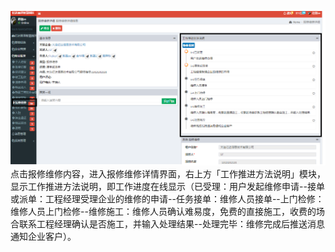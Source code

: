 ![](/assets/保修维修8.png)点击报修维修内容，进入报修维修详情界面，右上方「工作推进方法说明」模块，显示工作推进方法说明，即工作进度在线显示（已受理：用户发起维修申请--接单或派单：工程经理受理企业的维修的申请--任务接单：维修人员接单--上门检修：维修人员上门检修--维修施工：维修人员确认难易度，免费的直接施工，收费的场合联系工程经理确认是否施工，并输入处理结果--处理完毕：维修完成后推送消息通知企业客户）。


